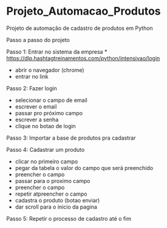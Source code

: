 # Projeto_Automacao_Produtos
Projeto de automação de cadastro de produtos em Python


Passo a passo do projeto

Passo 1: Entrar no sistema da empresa 
    * https://dlp.hashtagtreinamentos.com/python/intensivao/login
- abrir o navegador (chrome)
- entrar no link 

Passo 2: Fazer login
- selecionar o campo de email
- escrever o email
- passar pro próximo campo
- escrever a senha
- clique no botao de login

Passo 3: Importar a base de produtos pra cadastrar

Passo 4: Cadastrar um produto
- clicar no primeiro campo
- pegar da tabela o valor do campo que será preenchido
- preencher o campo
- passar para o proximo campo
- preencher o campo
- repetir atpreencher o campo
- cadastra o produto (botao enviar)
- dar scroll para o inicio da pagina

Passo 5: Repetir o processo de cadastro até o fim
